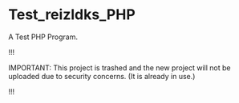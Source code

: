 # Test_reizldks_PHP
A Test PHP Program.

!!!

IMPORTANT: This project is trashed and the new project will not be uploaded due to security concerns. (It is already in use.)

!!!
